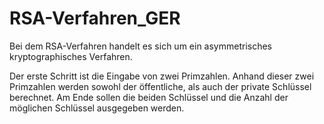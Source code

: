 # RSA-Verfahren_GER
Bei dem RSA-Verfahren handelt es sich um ein  asymmetrisches kryptographisches Verfahren.

Der erste Schritt ist die Eingabe von zwei Primzahlen. Anhand dieser zwei Primzahlen werden sowohl der öffentliche, als auch der private Schlüssel berechnet.
Am Ende sollen die beiden Schlüssel und die Anzahl der möglichen Schlüssel ausgegeben werden.
